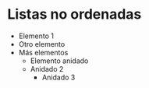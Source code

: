 # Listas no ordenadas

* Elemento 1
* Otro elemento
* Más elementos
  * Elemento anidado
  * Anidado 2
    * Anidado 3   
    